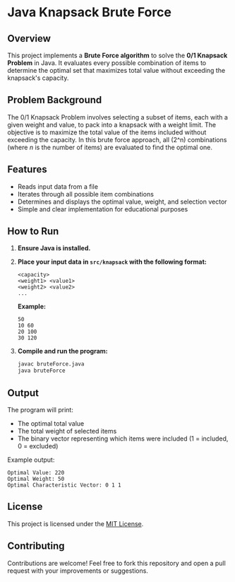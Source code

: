 # Java Knapsack Brute Force

## Overview

This project implements a **Brute Force algorithm** to solve the **0/1 Knapsack Problem** in Java. It evaluates every possible combination of items to determine the optimal set that maximizes total value without exceeding the knapsack's capacity.

## Problem Background

The 0/1 Knapsack Problem involves selecting a subset of items, each with a given weight and value, to pack into a knapsack with a weight limit. The objective is to maximize the total value of the items included without exceeding the capacity. In this brute force approach, all \(2^n\) combinations (where *n* is the number of items) are evaluated to find the optimal one.

## Features

- Reads input data from a file
- Iterates through all possible item combinations
- Determines and displays the optimal value, weight, and selection vector
- Simple and clear implementation for educational purposes

## How to Run

1. **Ensure Java is installed.**
2. **Place your input data in `src/knapsack` with the following format:**
   ```
   <capacity>
   <weight1> <value1>
   <weight2> <value2>
   ...
   ```

   **Example:**
   ```
   50
   10 60
   20 100
   30 120
   ```

3. **Compile and run the program:**
   ```bash
   javac bruteForce.java
   java bruteForce
   ```

## Output

The program will print:
- The optimal total value
- The total weight of selected items
- The binary vector representing which items were included (1 = included, 0 = excluded)

Example output:
```
Optimal Value: 220
Optimal Weight: 50
Optimal Characteristic Vector: 0 1 1 
```

## License

This project is licensed under the [MIT License](LICENSE).

## Contributing

Contributions are welcome! Feel free to fork this repository and open a pull request with your improvements or suggestions.
